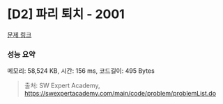 # [D2] 파리 퇴치 - 2001 

[문제 링크](https://swexpertacademy.com/main/code/problem/problemDetail.do?contestProbId=AV5PzOCKAigDFAUq) 

### 성능 요약

메모리: 58,524 KB, 시간: 156 ms, 코드길이: 495 Bytes



> 출처: SW Expert Academy, https://swexpertacademy.com/main/code/problem/problemList.do